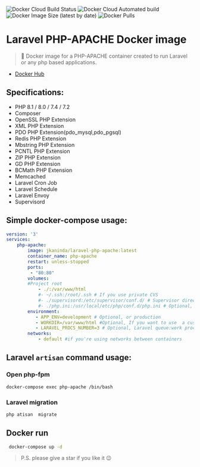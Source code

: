 ![Docker Cloud Build Status](https://img.shields.io/docker/cloud/build/jkaninda/laravel-php-apache?style=flat-square)
![Docker Cloud Automated build](https://img.shields.io/docker/cloud/automated/jkaninda/laravel-php-apache?style=flat-square)
![Docker Image Size (latest by date)](https://img.shields.io/docker/image-size/jkaninda/laravel-php-apache?style=flat-square)
![Docker Pulls](https://img.shields.io/docker/pulls/jkaninda/laravel-php-apache?style=flat-square)

# Laravel PHP-APACHE Docker image

> 🐳 Docker image for a PHP-APACHE container created to run Laravel or any php based applications.

- [Docker Hub](https://hub.docker.com/r/jkaninda/laravel-php-apache)

## Specifications:

* PHP 8.1 / 8.0 / 7.4 / 7.2
* Composer
* OpenSSL PHP Extension
* XML PHP Extension
* PDO PHP Extension(pdo_mysql,pdo_pgsql)
* Redis PHP Extension
* Mbstring PHP Extension
* PCNTL PHP Extension
* ZIP PHP Extension
* GD PHP Extension
* BCMath PHP Extension
* Memcached
* Laravel Cron Job
* Laravel Schedule
* Laravel Envoy
* Supervisord

## Simple docker-compose usage:

```yml
version: '3'
services:
    php-apache:
        image: jkaninda/laravel-php-apache:latest
        container_name: php-apache
        restart: unless-stopped   
        ports:
         - "80:80"   
        volumes:
        #Project root
            - ./:/var/www/html
            #- ~/.ssh:/root/.ssh # If you use private CVS
            #- ./supervisord:/etc/supervisor/conf.d/ # Supervisor directory, if you want to add more supervisor process config file
            #- ./php.ini:/usr/local/etc/php/conf.d/php.ini # Optional, your custom php init file
        environment:
           - APP_ENV=development # Optional, or production
           - WORKDIR=/var/www/html #Optional, If you want to use  a custom directory
           - LARAVEL_PROCS_NUMBER=3 # Optional, Laravel queue:work process number    
        networks:
            - default #if you're using networks between containers

```
## Laravel `artisan` command usage:
### Open php-fpm
```sh
docker-compose exec php-apache /bin/bash

```

### Laravel migration
```sh
php atisan  migrate

```

## Docker run
```sh
 docker-compose up -d

``` 

> P.S. please give a star if you like it :wink:


